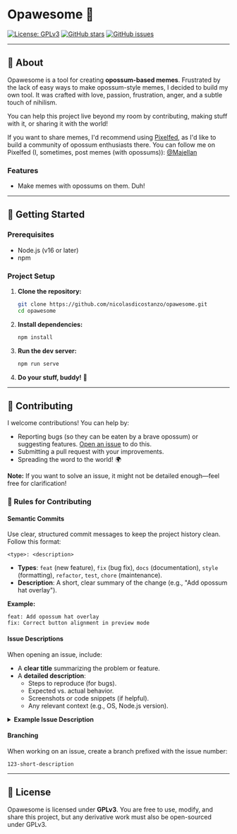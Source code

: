 # Opawesome 🎨

[![License: GPLv3](https://img.shields.io/badge/License-GPLv3-blue.svg)](https://www.gnu.org/licenses/gpl-3.0)
[![GitHub stars](https://img.shields.io/github/stars/nicolasdicostanzo/opawesome)](https://github.com/nicolasdicostanzo/opawesome/stargazers)
[![GitHub issues](https://img.shields.io/github/issues/nicolasdicostanzo/opawesome)](https://github.com/nicolasdicostanzo/opawesome/issues)

---

## 📌 About
Opawesome is a tool for creating **opossum-based memes**. Frustrated by the lack of easy ways to make opossum-style memes, I decided to build my own tool. It was crafted with love, passion, frustration, anger, and a subtle touch of nihilism.

You can help this project live beyond my room by contributing, making stuff with it, or sharing it with the world!

If you want to share memes, I'd recommend using [Pixelfed](https://pixelfed.com/), as I'd like to build a community of opossum enthusiasts there. You can follow me on Pixelfed (I, sometimes, post memes (with opossums)): [@Majellan](https://pixelfed.social/Majellan)

### **Features**
- Make memes with opossums on them. Duh!

---

## 🚀 Getting Started

### **Prerequisites**
- Node.js (v16 or later)
- npm

### **Project Setup**
1. **Clone the repository:**
   ```bash
   git clone https://github.com/nicolasdicostanzo/opawesome.git
   cd opawesome
   ```

2. **Install dependencies:**
   ```bash
   npm install
   ```

3. **Run the dev server:**
   ```bash
   npm run serve
   ```

4. **Do your stuff, buddy!** 💪

---

## 🤝 Contributing
I welcome contributions! You can help by:
- Reporting bugs (so they can be eaten by a brave opossum) or suggesting features. [Open an issue](https://github.com/nicolasdicostanzo/opawesome/issues) to do this.
- Submitting a pull request with your improvements.
- Spreading the word to the world! 🌍

**Note:** If you want to solve an issue, it might not be detailed enough—feel free for clarification!

### **📝 Rules for Contributing**
#### **Semantic Commits**
Use clear, structured commit messages to keep the project history clean. Follow this format:
```
<type>: <description>
```
- **Types**: `feat` (new feature), `fix` (bug fix), `docs` (documentation), `style` (formatting), `refactor`, `test`, `chore` (maintenance).
- **Description**: A short, clear summary of the change (e.g., "Add opossum hat overlay").

**Example:**
```
feat: Add opossum hat overlay
fix: Correct button alignment in preview mode
```

#### **Issue Descriptions**
When opening an issue, include:
- A **clear title** summarizing the problem or feature.
- A **detailed description**:
  - Steps to reproduce (for bugs).
  - Expected vs. actual behavior.
  - Screenshots or code snippets (if helpful).
  - Any relevant context (e.g., OS, Node.js version).

<details>
<summary><b>Example Issue Description</b></summary>

```markdown
### Bug: Opossum image not loading in Firefox
**Steps to reproduce**:
1. Open Opawesome in Firefox.
2. Try to upload an opossum image.
**Expected**: Image loads and displays.
**Actual**: Image fails to load, console shows "Error: Invalid image format."
**Screenshots**: [Attach screenshot]
```
</details>

#### **Branching**
When working on an issue, create a branch prefixed with the issue number:
```
123-short-description
```

---

## 📜 License
Opawesome is licensed under **GPLv3**.
You are free to use, modify, and share this project, but any derivative work must also be open-sourced under GPLv3.

